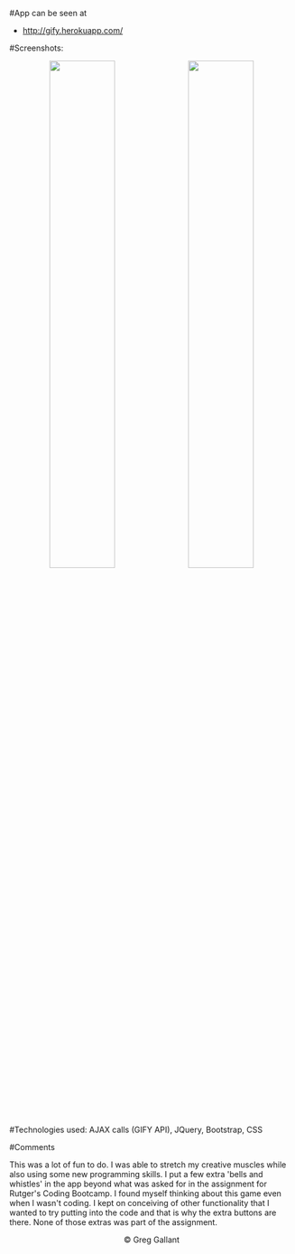 #App can be seen at
- http://gify.herokuapp.com/

#Screenshots:
<p align="center">
<span>
<img src="https://github.com/gsgallant/screenshots/blob/master/gify/Screen%20Shot%202016-04-06%20at%209.36.22%20AM.png" width="48%" height="auto"/>
<img src="https://github.com/gsgallant/screenshots/blob/master/gify/Screen%20Shot%202016-04-06%20at%209.35.44%20AM.png" width="48%" height="auto"/>
</span>
</p>

#Technologies used:
AJAX calls (GIFY API), JQuery, Bootstrap, CSS

#Comments

This was a lot of fun to do.  I was able to stretch my creative muscles while also using some new programming skills.  I put a few extra 'bells and whistles' in the app beyond what was asked for in the assignment for Rutger's Coding Bootcamp.  I found myself thinking about this game even when I wasn't coding.  I kept on conceiving of other functionality that I wanted to try putting into the code and that is why the extra buttons are there.  None of those extras was part of the assignment.

<p align="center">
&copy; Greg Gallant
</p>


